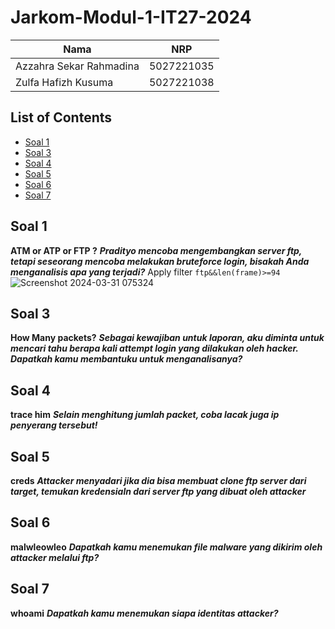 # Jarkom-Modul-1-IT27-2024

| Nama | NRP |
| ---------------------- | ---------- |
| Azzahra Sekar Rahmadina | 5027221035 |
| Zulfa Hafizh Kusuma | 5027221038 |

## List of Contents
- [Soal 1](#soal-1) 
- [Soal 3](#soal-3)
- [Soal 4](#soal-4)
- [Soal 5](#soal-5)
- [Soal 6](#soal-6)
- [Soal 7](#soal-7)

## Soal 1
**ATM or ATP or FTP ?**
***Pradityo mencoba mengembangkan server ftp, tetapi seseorang mencoba melakukan bruteforce login, bisakah Anda menganalisis apa yang terjadi?***
Apply filter `ftp&&len(frame)>=94`
![Screenshot 2024-03-31 075324](https://github.com/Zaar97/Jarkom-Modul-1-IT27-2024/assets/128958228/5ec0b6cb-6702-4e1a-8660-74bddeda5bc6)

## Soal 3
**How Many packets?**
***Sebagai kewajiban untuk laporan, aku diminta untuk mencari tahu berapa kali attempt login yang dilakukan oleh hacker. Dapatkah kamu membantuku untuk menganalisanya?***

## Soal 4
**trace him**
***Selain menghitung jumlah packet, coba lacak juga ip penyerang tersebut!***

## Soal 5
**creds**
***Attacker menyadari jika dia bisa membuat clone ftp server dari target, temukan kredensialn dari server ftp yang dibuat oleh attacker***

## Soal 6
**malwleowleo**
***Dapatkah kamu menemukan file malware yang dikirim oleh attacker melalui ftp?***

## Soal 7
**whoami**
***Dapatkah kamu menemukan siapa identitas attacker?***


